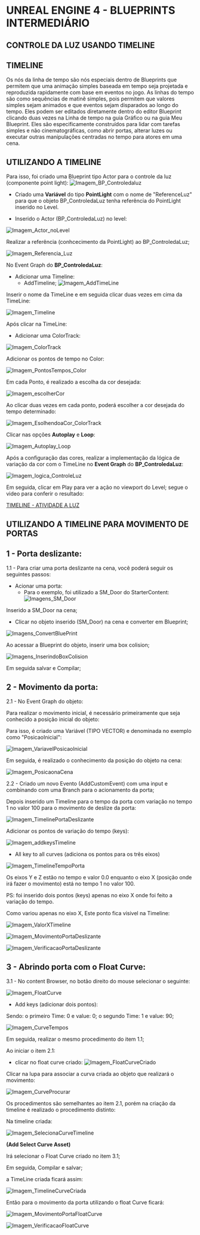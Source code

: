 # UNREAL ENGINE 4 - BLUEPRINTS INTERMEDIÁRIO

## CONTROLE DA LUZ USANDO TIMELINE

## TIMELINE

Os nós da linha de tempo são nós especiais dentro de Blueprints que permitem que uma animação simples baseada em tempo seja projetada e reproduzida rapidamente com base em eventos no jogo. As linhas do tempo são como sequências de matinê simples, pois permitem que valores simples sejam animados e que eventos sejam disparados ao longo do tempo. Eles podem ser editados diretamente dentro do editor Blueprint clicando duas vezes na Linha de tempo na guia Gráfico ou na guia Meu Blueprint. Eles são especificamente construídos para lidar com tarefas simples e não cinematográficas, como abrir portas, alterar luzes ou executar outras manipulações centradas no tempo para atores em uma cena.

## UTILIZANDO A TIMELINE

Para isso, foi criado uma Blueprint tipo Actor para o controle da luz (componente point light):
![Imagem_BP_Controledaluz](Imagens/Imagem_BP_Controledaluz.jpg)

- Criado uma **Variável** do tipo **PointLight** com o nome de "ReferenceLuz" para que o objeto BP_ControledaLuz tenha referência do PointLight inserido no Level.

- Inserido o Actor (BP_ControledaLuz) no level:

![Imagem_Actor_noLevel](Imagens/Imagem_Actor_noLevel.jpg)

Realizar a referência (conhcecimento da PointLight) ao BP_ControledaLuz;

![Imagem_Referencia_Luz](Imagens/Imagem_Referencia_Luz.jpg)

No Event Graph do **BP_ControledaLuz**:

- Adicionar uma Timeline:
  - AddTimeline; ![Imagem_AddTimeLine](Imagens/Imagem_AddTimeLine.jpg)


Inserir o nome da TimeLine e em seguida clicar duas vezes em cima da TimeLine:

  ![Imagem_Timeline](Imagens/Imagem_Timeline.jpg)


Após clicar na TimeLine:

- Adicionar uma ColorTrack:

![Imagem_ColorTrack](Imagens/Imagem_ColorTrack.jpg)

Adicionar os pontos de tempo no Color:

![Imagem_PontosTempos_Color](Imagens/Imagem_PontosTempos_Color.jpg)

Em cada Ponto, é realizado a escolha da cor desejada:

![Imagem_escolherCor](Imagens/Imagem_escolherCor.jpg)

Ao clicar duas vezes em cada ponto, poderá escolher a cor desejada do tempo determinado:

![Imagem_EsolhendoaCor_ColorTrack](Imagens/Imagem_EsolhendoaCor_ColorTrack.jpg)

Clicar nas opções **Autoplay** e **Loop**:

![Imagem_Autoplay_Loop](Imagens/Imagem_Autoplay_Loop.jpg)

Após a configuração das cores, realizar a implementação da lógica de variação da cor com o TimeLine no **Event Graph** do **BP_ControledaLuz**:

![Imagem_logica_ControleLuz](Imagens/Imagem_logica_ControleLuz.jpg)

Em seguida, clicar em Play para ver a ação no viewport do Level;
segue o video para conferir o resultado:

[TIMELINE - ATIVIDADE A LUZ](https://www.youtube.com/watch?v=xpLSVvXUmeY)

## UTILIZANDO A TIMELINE PARA MOVIMENTO DE PORTAS

## 1 - Porta deslizante:

 1.1 - Para criar uma porta deslizante na cena, você poderá seguir os seguintes passos:

- Acionar uma porta:
  - Para o exemplo, foi utilizado a SM_Door do StarterContent: ![Imagens_SM_Door](Imagens/Imagens_SM_Door.jpg)


Inserido a SM_Door na cena;

- Clicar no objeto inserido (SM_Door) na cena e converter em Blueprint;

![Imagens_ConvertBluePrint](Imagens/Imagens_ConvertBluePrint.jpg)

Ao acessar a Blueprint do objeto, inserir uma box colision;

![Imagens_InserindoBoxColision](Imagens/Imagens_InserindoBoxColision.jpg)

Em seguida salvar e Compilar;

## 2 - Movimento da porta:

2.1 - No Event Graph do objeto:

Para realizar o movimento inicial, é necessário primeiramente que seja conhecido a posição inicial do objeto:

Para isso, é criado uma Variável (TIPO VECTOR) e denominada no exemplo como "PosicaoInicial":

![Imagem_VariavelPosicaoInicial](Imagens/Imagem_VariavelPosicaoInicial.jpg)

Em seguida, é realizado o conhecimento da posição do objeto na cena:

![Imagem_PosicaonaCena](Imagens/Imagem_PosicaonaCena.jpg)

2.2 - Criado um novo Evento (AddCustomEvent) com uma input e combinando com uma Branch para o acionamento da porta;

Depois inserido um Timeline para o tempo da porta com variação no tempo 1 no valor 100 para o movimento de deslize da porta:

![Imagem_TimelinePortaDeslizante](Imagens/Imagem_TimelinePortaDeslizante.jpg)

Adicionar os pontos de variação do tempo (keys):

![Imagem_addkeysTimeline](Imagens/Imagem_addkeysTimeline.jpg)

- All key to all curves (adiciona os pontos para os três eixos)

![Imagem_TimelineTempoPorta](Imagens/Imagem_TimelineTempoPorta.jpg)


Os eixos Y e Z estão no tempo e valor 0.0 enquanto o eixo X (posição onde irá fazer o movimento) está no tempo 1 no valor 100.

PS: foi inserido dois pontos (keys) apenas no eixo X onde foi feito a variação do tempo.

Como variou apenas no eixo X, Este ponto fica visivel na Timeline:

![Imagem_ValorXTimeline](Imagens/Imagem_ValorXTimeline.jpg)

![Imagem_MovimentoPortaDeslizante](Imagens/Imagem_MovimentoPortaDeslizante.jpg)

![Imagem_VerificacaoPortaDeslizante](Imagens/Imagem_VerificacaoPortaDeslizante.jpg)

## 3 - Abrindo porta com o **Float Curve**:

3.1 - No content Browser, no botão direito do mouse selecionar o seguinte:

![Imagem_FloatCurve](Imagens/Imagem_FloatCurve.jpg)

- Add keys (adicionar dois pontos):

Sendo: o primeiro Time: 0 e value: 0;
       o segundo Time: 1 e value: 90;

![Imagem_CurveTempos](Imagens/Imagem_CurveTempos.jpg)

Em seguida, realizar o mesmo procedimento do item 1.1;

Ao iniciar o item 2.1:

- clicar no float curve criado: ![Imagem_FloatCurveCriado](Imagens/Imagem_FloatCurveCriado.jpg)

Clicar na lupa para associar a curva criada ao objeto que realizará o movimento:

![Imagem_CurveProcurar](Imagens/Imagem_CurveProcurar.jpg)

Os procedimentos são semelhantes ao item 2.1, porém na criação da timeline é realizado o procedimento distinto:

Na timeline criada:

![Imagem_SelecionaCurveTimeline](Imagens/Imagem_SelecionaCurveTimeline.jpg)

**(Add Select Curve Asset)**

Irá selecionar o Float Curve criado no item 3.1;

Em seguida, Compilar e salvar;

a TimeLine criada ficará assim:

![Imagem_TimelineCurveCriada](Imagens/Imagem_TimelineCurveCriada.jpg)

Então para o movimento da porta utilizando o float Curve ficará:

![Imagem_MovimentoPortaFloatCurve](Imagens/Imagem_MovimentoPortaFloatCurve.jpg)

![Imagem_VerificacaoFloatCurve](Imagens/Imagem_VerificacaoFloatCurve.jpg)

